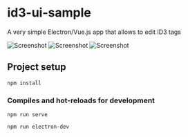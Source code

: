 # id3-ui-sample

A very simple Electron/Vue.js app that allows to edit ID3 tags

![Screenshot](screenshot/screenshot-1.png)
![Screenshot](screenshot/screenshot-2.png)
![Screenshot](screenshot/screenshot-3.png)

## Project setup
```
npm install
```

### Compiles and hot-reloads for development
```
npm run serve
```
```
npm run electron-dev
```

